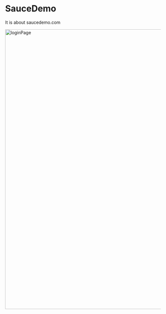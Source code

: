 # SauceDemo
It is about saucedemo.com


<img width="904" alt="loginPage" src="https://user-images.githubusercontent.com/78770215/107303795-c0868700-6a4d-11eb-825b-9efbc58935ac.png">
